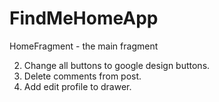 # FindMeHomeApp

HomeFragment - the main fragment

2. Change all buttons to google design buttons.
3. Delete comments from post.
4. Add edit profile to drawer.
